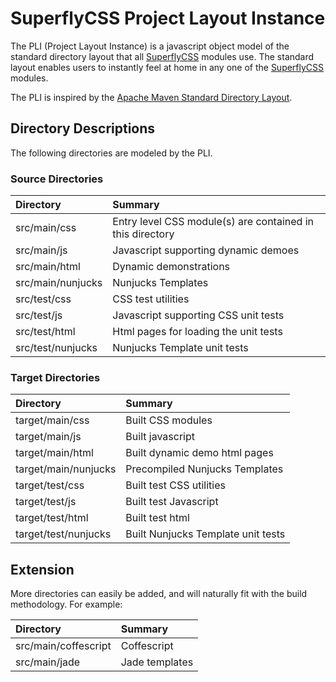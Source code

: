 # SuperflyCSS Project Layout Instance

The PLI (Project Layout Instance) is a javascript object model of the standard directory layout that all [SuperflyCSS](https://github.com/superfly-css/superfly-css/) modules use.  The standard layout enables users to instantly feel at home in any one of the [SuperflyCSS](https://github.com/superfly-css/superfly-css/) modules.

The PLI is inspired by the [Apache Maven Standard Directory Layout](https://maven.apache.org/guides/introduction/introduction-to-the-standard-directory-layout.html).

## Directory Descriptions

The following directories are modeled by the PLI.

### Source Directories

| Directory         | Summary                                                   |
|:------------------|:----------------------------------------------------------|
| src/main/css      | Entry level CSS module(s) are contained in this directory |
| src/main/js       | Javascript supporting dynamic demoes                      |
| src/main/html     | Dynamic demonstrations                                    |
| src/main/nunjucks | Nunjucks Templates                                        |
| src/test/css      | CSS test utilities                                        |
| src/test/js       | Javascript supporting CSS unit tests                      |
| src/test/html     | Html pages for loading the unit tests                     |
| src/test/nunjucks | Nunjucks Template unit tests                              |

### Target Directories

| Directory            | Summary                            |
|:---------------------|:-----------------------------------|
| target/main/css      | Built CSS modules                  |
| target/main/js       | Built javascript                   |
| target/main/html     | Built dynamic demo html pages      |
| target/main/nunjucks | Precompiled Nunjucks Templates     |
| target/test/css      | Built test CSS utilities           |
| target/test/js       | Built test Javascript              |
| target/test/html     | Built test html                    |
| target/test/nunjucks | Built Nunjucks Template unit tests |

## Extension

More directories can easily be added, and will naturally fit with the build methodology.  For example:

| Directory            | Summary        |
|:---------------------|:---------------|
| src/main/coffescript | Coffescript    |
| src/main/jade        | Jade templates |
